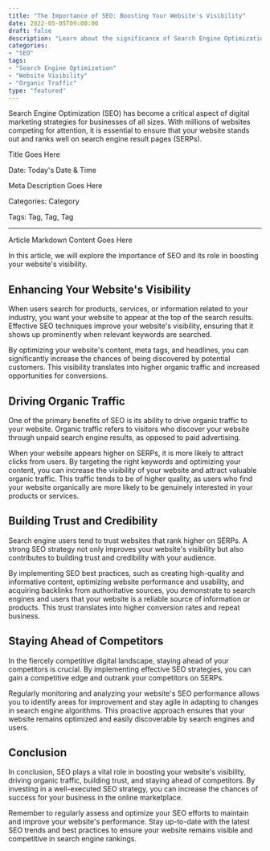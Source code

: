 ```yaml
--- 
title: "The Importance of SEO: Boosting Your Website's Visibility"
date: 2022-05-05T09:00:00
draft: false
description: "Learn about the significance of Search Engine Optimization (SEO) in enhancing your website's visibility and driving organic traffic to your business."
categories: 
- "SEO"
tags: 
- "Search Engine Optimization"
- "Website Visibility"
- "Organic Traffic"
type: "featured"
---
```


Search Engine Optimization (SEO) has become a critical aspect of digital marketing strategies for businesses of all sizes. With millions of websites competing for attention, it is essential to ensure that your website stands out and ranks well on search engine result pages (SERPs).

Title Goes Here

Date: Today's Date & Time

Meta Description Goes Here

Categories: Category

Tags: Tag, Tag, Tag

---

Article Markdown Content Goes Here

In this article, we will explore the importance of SEO and its role in boosting your website's visibility.

## Enhancing Your Website's Visibility

When users search for products, services, or information related to your industry, you want your website to appear at the top of the search results. Effective SEO techniques improve your website's visibility, ensuring that it shows up prominently when relevant keywords are searched.

By optimizing your website's content, meta tags, and headlines, you can significantly increase the chances of being discovered by potential customers. This visibility translates into higher organic traffic and increased opportunities for conversions.

## Driving Organic Traffic

One of the primary benefits of SEO is its ability to drive organic traffic to your website. Organic traffic refers to visitors who discover your website through unpaid search engine results, as opposed to paid advertising.

When your website appears higher on SERPs, it is more likely to attract clicks from users. By targeting the right keywords and optimizing your content, you can increase the visibility of your website and attract valuable organic traffic. This traffic tends to be of higher quality, as users who find your website organically are more likely to be genuinely interested in your products or services.

## Building Trust and Credibility

Search engine users tend to trust websites that rank higher on SERPs. A strong SEO strategy not only improves your website's visibility but also contributes to building trust and credibility with your audience.

By implementing SEO best practices, such as creating high-quality and informative content, optimizing website performance and usability, and acquiring backlinks from authoritative sources, you demonstrate to search engines and users that your website is a reliable source of information or products. This trust translates into higher conversion rates and repeat business.

## Staying Ahead of Competitors

In the fiercely competitive digital landscape, staying ahead of your competitors is crucial. By implementing effective SEO strategies, you can gain a competitive edge and outrank your competitors on SERPs.

Regularly monitoring and analyzing your website's SEO performance allows you to identify areas for improvement and stay agile in adapting to changes in search engine algorithms. This proactive approach ensures that your website remains optimized and easily discoverable by search engines and users.

## Conclusion

In conclusion, SEO plays a vital role in boosting your website's visibility, driving organic traffic, building trust, and staying ahead of competitors. By investing in a well-executed SEO strategy, you can increase the chances of success for your business in the online marketplace.

Remember to regularly assess and optimize your SEO efforts to maintain and improve your website's performance. Stay up-to-date with the latest SEO trends and best practices to ensure your website remains visible and competitive in search engine rankings.
